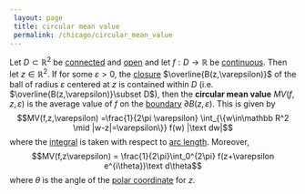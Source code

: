 ```yaml
---
 layout: page
 title: circular mean value
 permalink: /chicago/circular_mean_value
---
```

Let $D\subset\mathbb R^2$ be [connected](https://defsmath.github.io/DefsMath/connected) and [open](https://defsmath.github.io/DefsMath/open) and let $f:D\to \mathbb R$ be [continuous](https://defsmath.github.io/DefsMath/continuous). Then let $z\in\mathbb R^2$. If for some $\varepsilon > 0$, the [closure](https://defsmath.github.io/DefsMath/closure) $\overline{B(z,\varepsilon)}$ of the ball of radius $\varepsilon$ centered at $z$ is contained within $D$ (i.e. $\overline{B(z,\varepsilon)}\subset D$), then the **circular mean value** $MV(f,z,\varepsilon)$ is the average value of $f$ on the [boundary](https://defsmath.github.io/DefsMath/boundary) $\partial B(z,\varepsilon)$. This is given by $$MV(f,z,\varepsilon) =\frac{1}{2\pi \varepsilon} \int_{\{w\in\mathbb R^2 \mid |w-z|=\varepsilon\}} f(w) |\text dw|$$ where the [integral](https://defsmath.github.io/DefsMath/Riemann_integrable) is taken with respect to [arc length](https://defsmath.github.io/DefsMath/arc_length). Moreover, $$MV(f,z\varepsilon) = \frac{1}{2\pi}\int_0^{2\pi} f(z+\varepsilon e^{i\theta})\text d\theta$$ where $\theta$ is the angle of the [polar coordinate](https://defsmath.github.io/DefsMath/polar_coordinates) for $z$. 

